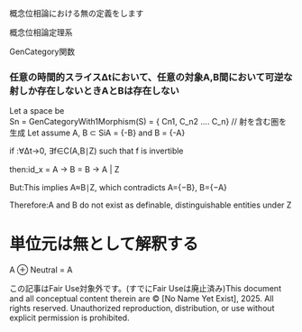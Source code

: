 概念位相論における無の定義をします

概念位相論定理系

GenCategory関数

### 任意の時間的スライスΔtにおいて、任意の対象A,B間において可逆な射しか存在しないときAとBは存在しない

Let a space be  
Sn = GenCategoryWith1Morphism(S) = { Cn1, C_n2 …. C_n} // 射を含む圏を生成
Let assume A, B ⊂ SiA = {-B} and B = {-A}

if :∀Δt→0, ∃f∈C(A,B∣Z) such that f is invertible

then:id_x = A → B = B → A | Z　

But:This implies A≈B∣Z, which contradicts A={−B}, B={−A}

Therefore:A and B do not exist as definable, distinguishable entities under Z

# 単位元は無として解釈する
A ⊕ Neutral = A


この記事はFair Use対象外です。(すでにFair Useは廃止済み)This document and all conceptual content therein are © [No Name Yet Exist], 2025. All rights reserved. Unauthorized reproduction, distribution, or use without explicit permission is prohibited.


